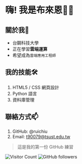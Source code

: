 # 嗨! 我是布來恩👋👋

## 關於我🧑
- 台鋼科技大學
- 正在學習**雲端運算**
- 希望成為`雲端應用工程師`

## 我的技能🛠️
1. HTML5 / CSS 網頁設計
2. Python 語言
3. 資料庫管理

## 聯絡方式📫
1. GitHub: @ruichiu
2. Email: t90079@tsust.edu.tw

> 這是我的第一份 GitHub 練習

![Visitor Count](https://profile-counter.glitch.me/ruyichiu/count.svg)
![GitHub followers](https://img.shields.io/github/followers/ruyichiu?style=social)
